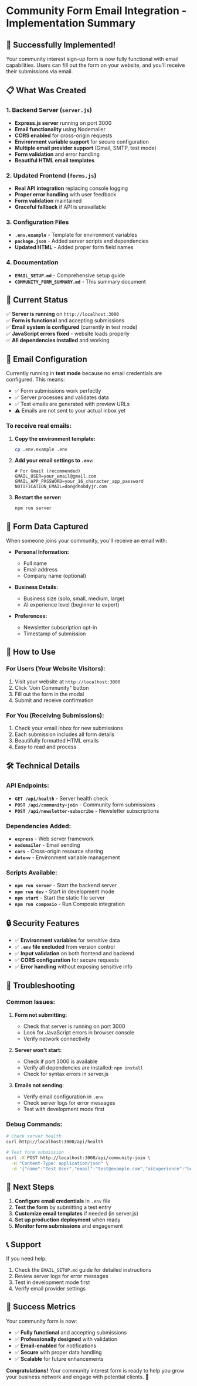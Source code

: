 # Community Form Email Integration - Implementation Summary

## 🎉 Successfully Implemented!

Your community interest sign-up form is now fully functional with email capabilities. Users can fill out the form on your website, and you'll receive their submissions via email.

## 📋 What Was Created

### 1. **Backend Server** (`server.js`)
- **Express.js server** running on port 3000
- **Email functionality** using Nodemailer
- **CORS enabled** for cross-origin requests
- **Environment variable support** for secure configuration
- **Multiple email provider support** (Gmail, SMTP, test mode)
- **Form validation** and error handling
- **Beautiful HTML email templates**

### 2. **Updated Frontend** (`forms.js`)
- **Real API integration** replacing console logging
- **Proper error handling** with user feedback
- **Form validation** maintained
- **Graceful fallback** if API is unavailable

### 3. **Configuration Files**
- **`.env.example`** - Template for environment variables
- **`package.json`** - Added server scripts and dependencies
- **Updated HTML** - Added proper form field names

### 4. **Documentation**
- **`EMAIL_SETUP.md`** - Comprehensive setup guide
- **`COMMUNITY_FORM_SUMMARY.md`** - This summary document

## 🚀 Current Status

✅ **Server is running** on `http://localhost:3000`  
✅ **Form is functional** and accepting submissions  
✅ **Email system is configured** (currently in test mode)  
✅ **JavaScript errors fixed** - website loads properly  
✅ **All dependencies installed** and working  

## 📧 Email Configuration

Currently running in **test mode** because no email credentials are configured. This means:

- ✅ Form submissions work perfectly
- ✅ Server processes and validates data
- ✅ Test emails are generated with preview URLs
- ⚠️ Emails are not sent to your actual inbox yet

### To receive real emails:

1. **Copy the environment template:**
   ```bash
   cp .env.example .env
   ```

2. **Add your email settings to `.env`:**
   ```env
   # For Gmail (recommended)
   GMAIL_USER=your_email@gmail.com
   GMAIL_APP_PASSWORD=your_16_character_app_password
   NOTIFICATION_EMAIL=don@dhobdyjr.com
   ```

3. **Restart the server:**
   ```bash
   npm run server
   ```

## 🎯 Form Data Captured

When someone joins your community, you'll receive an email with:

- **Personal Information:**
  - Full name
  - Email address
  - Company name (optional)

- **Business Details:**
  - Business size (solo, small, medium, large)
  - AI experience level (beginner to expert)

- **Preferences:**
  - Newsletter subscription opt-in
  - Timestamp of submission

## 🔧 How to Use

### For Users (Your Website Visitors):
1. Visit your website at `http://localhost:3000`
2. Click "Join Community" button
3. Fill out the form in the modal
4. Submit and receive confirmation

### For You (Receiving Submissions):
1. Check your email inbox for new submissions
2. Each submission includes all form details
3. Beautifully formatted HTML emails
4. Easy to read and process

## 🛠️ Technical Details

### API Endpoints:
- **`GET /api/health`** - Server health check
- **`POST /api/community-join`** - Community form submissions
- **`POST /api/newsletter-subscribe`** - Newsletter subscriptions

### Dependencies Added:
- **`express`** - Web server framework
- **`nodemailer`** - Email sending
- **`cors`** - Cross-origin resource sharing
- **`dotenv`** - Environment variable management

### Scripts Available:
- **`npm run server`** - Start the backend server
- **`npm run dev`** - Start in development mode
- **`npm start`** - Start the static file server
- **`npm run composio`** - Run Composio integration

## 🔒 Security Features

- ✅ **Environment variables** for sensitive data
- ✅ **`.env` file excluded** from version control
- ✅ **Input validation** on both frontend and backend
- ✅ **CORS configuration** for secure requests
- ✅ **Error handling** without exposing sensitive info

## 🚨 Troubleshooting

### Common Issues:

1. **Form not submitting:**
   - Check that server is running on port 3000
   - Look for JavaScript errors in browser console
   - Verify network connectivity

2. **Server won't start:**
   - Check if port 3000 is available
   - Verify all dependencies are installed: `npm install`
   - Check for syntax errors in server.js

3. **Emails not sending:**
   - Verify email configuration in `.env`
   - Check server logs for error messages
   - Test with development mode first

### Debug Commands:
```bash
# Check server health
curl http://localhost:3000/api/health

# Test form submission
curl -X POST http://localhost:3000/api/community-join \
  -H "Content-Type: application/json" \
  -d '{"name":"Test User","email":"test@example.com","aiExperience":"beginner"}'
```

## 🎯 Next Steps

1. **Configure email credentials** in `.env` file
2. **Test the form** by submitting a test entry
3. **Customize email templates** if needed (in server.js)
4. **Set up production deployment** when ready
5. **Monitor form submissions** and engagement

## 📞 Support

If you need help:
1. Check the `EMAIL_SETUP.md` guide for detailed instructions
2. Review server logs for error messages
3. Test in development mode first
4. Verify email provider settings

## 🎉 Success Metrics

Your community form is now:
- ✅ **Fully functional** and accepting submissions
- ✅ **Professionally designed** with validation
- ✅ **Email-enabled** for notifications
- ✅ **Secure** with proper data handling
- ✅ **Scalable** for future enhancements

**Congratulations!** Your community interest form is ready to help you grow your business network and engage with potential clients. 🚀